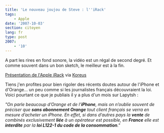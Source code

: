 ```yaml
---
title: 'Le nouveau joujou de Steve : l''iRack'
tags:
    - Apple
date: '2007-10-03'
section: citoyen
lang: fr
type: post
2007:
    - '10'
---
```


A part les rires en fond sonore, la vidéo est un régal de second degré. Et comme souvent dans un bon sketch, le meilleur est à la fin.

[Présentation de l'Apple iRack](http://www.koreus.com/video/irack.html) via [Koreus](http://www.koreus.com/modules/news/)

Tiens j'en profites pour bien rigoler des récents doutes autour de l'iPhone et d'Orange… un peu comme si les journalistes français découvraient la loi. Voici pourtant ce que je publiais il y a plus d'un mois sur Lapytsh&nbsp;:

_&quot;On parle beaucoup d&#x2019;Orange et de l&#x2019;**iPhone**, mais on n&#x2019;oublie souvent de préciser que **sans abonnement Orange** tout client français se verra en mesure d&#x2019;acheter un iPhone. En effet, si dans d&#x2019;autres pays la **vente** de combinés exclusivement **liée** à un opérateur est possible, en **France** elle est **interdite** par la __loi L122-1 du code de la consommation__.&quot;_